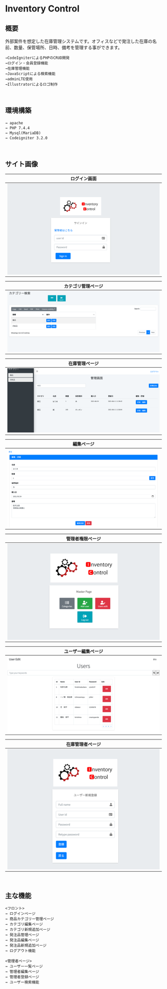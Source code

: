 # Inventory Control

## 概要
外部案件を想定した在庫管理システムです。オフィスなどで発注した在庫の名前、数量、保管場所、日時、備考を管理する事ができます。
```
→CodeIgniterによるPHPのCRUD開発
→ログイン・会員登録機能
→在庫管理機能
→JavaScriptによる検索機能
→adminLTE使用
→Illustratorによるロゴ制作
```

<br>

## 環境構築
```
→ apache 
→ PHP 7.4.4
→ Mysql(MariaDB)
→ Codeigniter 3.2.0
```

<br>

## サイト画像
| ログイン画面 |
:--:|
| ![ログイン画面](src/img/login.png) |

| カテゴリ管理ページ |
:--:|
| ![カテゴリ管理ページ](src/img/category.png) |

| 在庫管理ページ |
:--:|
| ![在庫管理ページ](src/img/control.png) |

| 編集ページ |
:--:|
| ![編集ページ](src/img/edit.png) |

| 管理者権限ページ |
:--:|
| ![管理者権限ページ](src/img/admincontrol.png) |

| ユーザー編集ページ |
:--:|
| ![ユーザー編集ページ](src/img/usersedit.png) |

| 在庫管理者ページ |
:--:|
| ![在庫管理者ページ](src/img/useradd.png) |


<br>

## 主な機能
```
<フロント>
→ ログインページ
→ 商品カテゴリー管理ページ
→ カテゴリ編集ページ
→ カテゴリ新規追加ページ
→ 発注品管理ページ
→ 発注品編集ページ
→ 発注品新規追加ページ
→ ログアウト機能

<管理者ページ>
→ ユーザー一覧ページ
→ 管理者編集ページ
→ 管理者登録ページ
→ ユーザー検索機能
```
